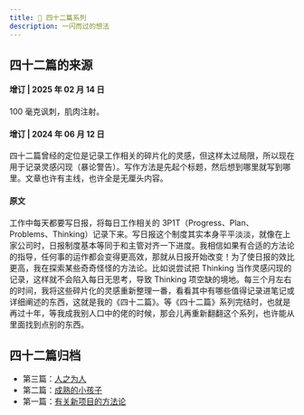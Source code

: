 ```yaml
---
title: 🚝 四十二篇系列
description: 一闪而过的想法
---
```


## 四十二篇的来源

#### 增订 | 2025 年 02 月 14 日

100 毫克讽刺，肌肉注射。

#### 增订 | 2024 年 06 月 12 日

四十二篇曾经的定位是记录工作相关的碎片化的灵感，但这样太过局限，所以现在用于记录灵感闪现（暴论警告）。写作方法是先起个标题，然后想到哪里就写到哪里。文章也许有主线，也许全是无厘头内容。

#### 原文

工作中每天都要写日报，将每日工作相关的 3P1T（Progress、Plan、Problems、Thinking）记录下来。写日报这个制度其实本身平平淡淡，就像在上家公司时，日报制度基本等同于和主管对齐一下进度。我相信如果有合适的方法论的指导，任何事的运作都会变得更高效，那就从日报开始改变！为了使日报的效比更高，我在探索某些奇奇怪怪的方法论。比如说尝试把 Thinking 当作灵感闪现的记录，这样就不会陷入每日无思考，导致 Thinking 项空缺的境地。每三个月左右的时间，我将这些碎片化的灵感重新整理一番，看看其中有哪些值得记录进笔记或详细阐述的东西，这就是我的《四十二篇》。等《四十二篇》系列完结时，也就是再过十年，等我成我别人口中的佬的时候，那会儿再重新翻翻这个系列，也许能从里面找到点别的东西。

## 四十二篇归档

<!-- - 第四篇：[春山月](/flows/_fourty-two/moon-behind-the-mountain) -->
<!-- - 第四篇：[盲视](/flows/_fourty-two/blind-sight) -->
- 第三篇：[人之为人](/flows/_fourty-two/as-human)
- 第二篇：[成熟的小孩子](/flows/_fourty-two/mature-child)
- 第一篇：[有关新项目的方法论](/flows/_fourty-two/dark-room)
